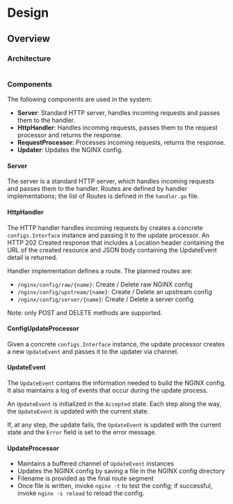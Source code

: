 # Design

## Overview

### Architecture

```mermaid
```

### Components

The following components are used in the system:

- **Server**: Standard HTTP server, handles incoming requests and passes them to the handler.
- **HttpHandler**: Handles incoming requests, passes them to the request processor and returns the response.
- **RequestProcessor**: Processes incoming requests, returns the response.
- **Updater**: Updates the NGINX config.

#### Server

The server is a standard HTTP server, which handles incoming requests and passes them to the handler. Routes
are defined by handler implementations; the list of Routes is defined in the `handler.go` file.

#### HttpHandler

The HTTP handler handles incoming requests by creates a concrete `configs.Interface` instance and passing it to the update processor.
An HTTP 202 Created response that includes a Location header containing the URL of the created resource and JSON body containing the
UpdateEvent detail is returned.

Handler implementation defines a route. The planned routes are:

- `/nginx/config/raw/{name}`: Create / Delete raw NGINX config
- `/nginx/config/upstream/{name}`: Create / Delete an upstream config
- `/nginx/config/server/{name}`: Create / Delete a server config

Note: only POST and DELETE methods are supported.

#### ConfigUpdateProcessor

Given a concrete `configs.Interface` instance, the update processor creates a new `UpdateEvent` and passes it to the updater via channel.

#### UpdateEvent

The `UpdateEvent` contains the information needed to build the NGINX config. It also maintains a log of events that occur during the
update process.

An `UpdateEvent` is initialized in the `Accepted` state. Each step along the way, the `UpdateEvent` is updated with the current state.

If, at any step, the update fails, the `UpdateEvent` is updated with the current state and the `Error` field is set to the error message.

#### UpdateProcessor

- Maintains a buffered channel of `UpdateEvent` instances
- Updates the NGINX config by saving a file in the NGINX config directory
- Filename is provided as the final route segment
- Once file is written, invoke `nginx -t` to test the config; if successful, invoke `nginx -s reload` to reload the config.
 